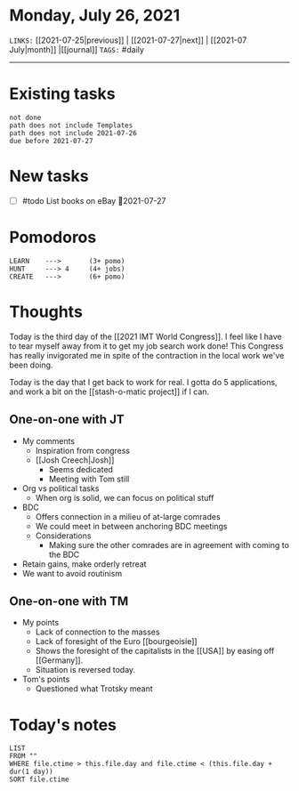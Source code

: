 # Monday, July 26, 2021
`LINKS:` [[2021-07-25|previous]] | [[2021-07-27|next]] | [[2021-07 July|month]] |[[journal]] 
`TAGS:` #daily

---
# Existing tasks
```tasks
not done
path does not include Templates
path does not include 2021-07-26
due before 2021-07-27
```

# New tasks
- [ ] #todo List books on eBay 📅2021-07-27

# Pomodoros
```
LEARN    ---> 		(3+ pomo)
HUNT     ---> 4		(4+ jobs)
CREATE   --->  		(6+ pomo)
```

# Thoughts
Today is the third day of the [[2021 IMT World Congress]]. I feel like I have to tear myself away from it to get my job search work done! This Congress has really invigorated me in spite of the contraction in the local work we've been doing. 

Today is the day that I get back to work for real. I gotta do 5 applications, and work a bit on the [[stash-o-matic project]] if I can. 

## One-on-one with JT
- My comments
	- Inspiration from congress
	- [[Josh Creech|Josh]]
		- Seems dedicated
		- Meeting with Tom still
- Org vs political tasks
	- When org is solid, we can focus on political stuff
- BDC
	- Offers connection in a milieu of at-large comrades
	- We could meet in between anchoring BDC meetings
	- Considerations
		- Making sure the other comrades are in agreement with coming to the BDC
- Retain gains, make orderly retreat
- We want to avoid routinism

## One-on-one with TM
- My points
	- Lack of connection to the masses
	- Lack of foresight of the Euro [[bourgeoisie]]
	- Shows the foresight of the capitalists in the [[USA]] by easing off [[Germany]]. 
	- Situation is reversed today.
- Tom's points
	- Questioned what Trotsky meant

# Today's notes
```dataview
LIST 
FROM ""
WHERE file.ctime > this.file.day and file.ctime < (this.file.day + dur(1 day))
SORT file.ctime
```
